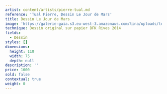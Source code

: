```yaml
---
artist: content/artists/pierre-tual.md
reference: 'Tual Pierre, Dessin Le Jour de Mars'
title: Dessin Le Jour de Mars
image: 'https://galerie-gaia.s3.eu-west-3.amazonaws.com/tina/uploads/tual-pierre/galerie-gaia-pierre-tual-dessin jour de mars.jpg'
technique: Dessin original sur papier BFK Rives 2014
fields:
  - Dessin
styles: []
dimensions:
  height: 110
  width: 75
  depth: null
description: ''
price: 1600
sold: false
contextual: true
weight: 0
---
```


